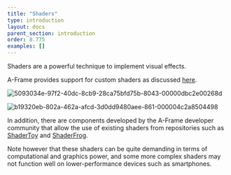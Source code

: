 ```yaml
---
title: "Shaders"
type: introduction
layout: docs
parent_section: introduction
order: 8.775
examples: []
---
```


[shaders]: ../components/material.md#register-a-custom-shader-material
[shadertoy]: https://github.com/ngokevin/aframe-shadertoy-gallery
[shaderfrog]: https://github.com/chenzlabs/aframe-import-shaderfrog
Shaders are a powerful technique to implement visual effects.

A-Frame provides support for custom shaders as discussed [here][shaders].

![5093034e-97f2-40dc-8cb9-28ca75bfd75b-8043-00000dbc2e00268d](https://cloud.githubusercontent.com/assets/1848368/24825516/abb98abe-1bd4-11e7-8262-93d3efb6056f.gif) 

![b19320eb-802a-462a-afcd-3d0dd9480aee-861-000004c2a8504498](https://cloud.githubusercontent.com/assets/1848368/24825518/b52e5bf6-1bd4-11e7-8eb2-9a9c1ff82ce9.gif)

In addition, there are components developed by the A-Frame developer community
that allow the use of existing shaders from repositories such as [ShaderToy][shadertoy] and [ShaderFrog][shaderfrog].

Note however that these shaders can be quite demanding in terms of
computational and graphics power, and some more complex shaders may not function 
well on lower-performance devices such as smartphones.
